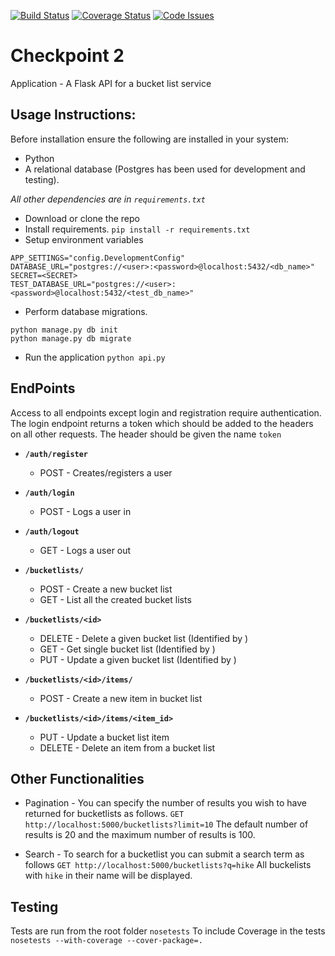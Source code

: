 [![Build Status](https://travis-ci.org/andela-egichuri/checkpoint2.svg)](https://travis-ci.org/andela-egichuri/checkpoint2) [![Coverage Status](https://coveralls.io/repos/andela-egichuri/checkpoint2/badge.svg?branch=develop&service=github)](https://coveralls.io/github/andela-egichuri/checkpoint2?branch=develop) [![Code Issues](https://www.quantifiedcode.com/api/v1/project/b93352b105f04a4d958d1b6975b51cb4/snapshot/origin:develop:HEAD/badge.svg)](https://www.quantifiedcode.com/app/project/b93352b105f04a4d958d1b6975b51cb4)

# Checkpoint 2
Application - A Flask API for a bucket list service

## Usage Instructions:
Before installation ensure the following are installed in your system:
 - Python
 - A relational database (Postgres has been used for development and testing).

*All other dependencies are in `requirements.txt`*

* Download or clone the repo
* Install requirements.
`pip install -r requirements.txt`
* Setup environment variables
```
APP_SETTINGS="config.DevelopmentConfig"
DATABASE_URL="postgres://<user>:<password>@localhost:5432/<db_name>"
SECRET=<SECRET>
TEST_DATABASE_URL="postgres://<user>:<password>@localhost:5432/<test_db_name>"
```
* Perform database migrations.
```
python manage.py db init
python manage.py db migrate
```
* Run the application
`python api.py`

## EndPoints
Access to all endpoints except login and registration require authentication.
The login endpoint returns a token which should be added to the headers on
all other requests. The header should be given the name `token`

* **`/auth/register`**
    * POST - Creates/registers a user

* **`/auth/login`**
    * POST - Logs a user in

* **`/auth/logout`**
    * GET - Logs a user out

* **`/bucketlists/`**
    * POST - Create a new bucket list
    * GET - List all the created bucket lists

* **`/bucketlists/<id>`**
    * DELETE - Delete a given bucket list (Identified by <id>)
    * GET - Get single bucket list  (Identified by <id>)
    * PUT - Update a given bucket list  (Identified by <id>)


* **`/bucketlists/<id>/items/`**
    * POST - Create a new item in bucket list

* **`/bucketlists/<id>/items/<item_id>`**
    * PUT - Update a bucket list item
    * DELETE - Delete an item from a bucket list

## Other Functionalities
* Pagination - You can specify the number of results you wish to have returned
for bucketlists as follows.
`GET http://localhost:5000/bucketlists?limit=10`
The default number of results is 20 and the maximum number of results is 100.


* Search - To search for a bucketlist you can submit a search term as follows
`GET http://localhost:5000/bucketlists?q=hike`
All buckelists with `hike` in their name will be displayed.

## Testing
Tests are run from the root folder
`nosetests`
To include Coverage in the tests
`nosetests --with-coverage --cover-package=.`
